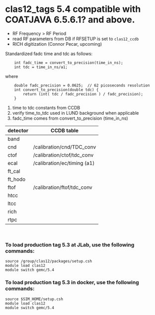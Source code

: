 # clas12_tags 5.4 compatible with COATJAVA 6.5.6.1? and above.

- RF Frequency > RF Period 
- read RF parameters from DB if RFSETUP is set to `clas12_ccdb`
- RICH digitization (Connor Pecar, upcoming)

Standardized fadc time and tdc as follows:

```
	int fadc_time = convert_to_precision(time_in_ns);
	int tdc = time_in_ns/a1;
```

where
```
	double fadc_precision = 0.0625;  // 62 picoseconds resolution
	int convert_to_precision(double tdc) {
		return (int( tdc / fadc_precision ) / fadc_precision);
	}
```

1. time to tdc constants from CCDB 
2. verify time_to_tdc used in LUND background when applicable
2. fadc_time comes from convert_to_precision (time_in_ns) 

| detector | CCDB table                   | 
|----------|------------------------------|
| band     |                              | 
| cnd      | /calibration/cnd/TDC_conv    | 
| ctof     | /calibration/ctof/tdc_conv   |
| ecal     | /calibration/ec/timing (a1)  |
| ft_cal   |                              | 
| ft_hodo  |                              | 
| ftof     | /calibration/ftof/tdc_conv   |
| htcc     |                              | 
| ltcc     |                              | 
| rich     |                              | 
| rtpc     |                              | 




<br>

### To load production tag 5.3 at JLab, use the following commands:

```
source /group/clas12/packages/setup.csh
module load clas12
module switch gemc/5.4
```

### To load production tag 5.3 in docker, use the following commands:

```
source $SIM_HOME/setup.csh
module load clas12
module switch gemc/5.4
```

<br>
   